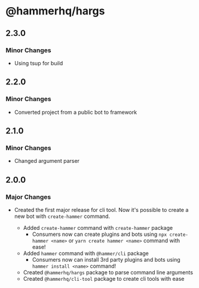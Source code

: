 # @hammerhq/hargs

## 2.3.0

### Minor Changes

-   Using tsup for build

## 2.2.0

### Minor Changes

-   Converted project from a public bot to framework

## 2.1.0

### Minor Changes

-   Changed argument parser

## 2.0.0

### Major Changes

-   Created the first major release for cli tool. Now it's possible to create a new bot with `create-hammer` command.

    -   Added `create-hammer` command with `create-hammer` package
        -   Consumers now can create plugins and bots using `npx create-hammer <name>` or `yarn create hammer <name>` command with ease!
    -   Added `hammer` command with `@hammer/cli` package
        -   Consumers now can install 3rd party plugins and bots using `hammer install <name>` command!
    -   Created `@hammerhq/hargs` package to parse command line arguments
    -   Created `@hammerhq/cli-tool` package to create cli tools with ease
